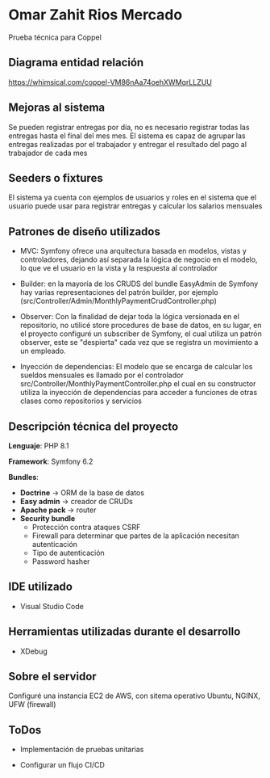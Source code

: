 # Omar Zahit Rios Mercado

Prueba técnica para Coppel

## Diagrama entidad relación

https://whimsical.com/coppel-VM86nAa74oehXWMqrLLZUU

## Mejoras al sistema

Se pueden registrar entregas por día, no es necesario registrar todas las entregas hasta el final del mes mes. El sistema es capaz de agrupar las entregas realizadas por el trabajador y entregar el resultado del pago al trabajador de cada mes

## Seeders o fixtures
El sistema ya cuenta con ejemplos de usuarios y roles en el sistema que el usuario puede usar para registrar entregas y calcular los salarios mensuales


## Patrones de diseño utilizados

- MVC: Symfony ofrece una arquitectura basada en modelos, vistas y controladores, dejando así separada la lógica de negocio en el modelo, lo que ve el usuario en la vista y la respuesta al controlador

- Builder: en la mayoría de los CRUDS del bundle EasyAdmin de Symfony hay varias representaciones del patrón builder, por ejemplo (src/Controller/Admin/MonthlyPaymentCrudController.php)

- Observer: Con la finalidad de dejar toda la lógica versionada en el repositorio, no utilicé store procedures de base de datos, en su lugar, en el proyecto configuré un subscriber de Symfony, el cual utiliza un patrón observer, este se "despierta" cada vez que se registra un movimiento a un empleado.

- Inyección de dependencias: El modelo que se encarga de calcular los sueldos mensuales es llamado por el controlador src/Controller/MonthlyPaymentController.php el cual en su constructor utiliza la inyección de dependencias para acceder a funciones de otras clases como repositorios y servicios


## Descripción técnica del proyecto

**Lenguaje**: PHP 8.1

**Framework**: Symfony 6.2

**Bundles**:
- **Doctrine** -> ORM de la base de datos
- **Easy admin** -> creador de CRUDs 
- **Apache pack** -> router
- **Security bundle**
    - Protección contra ataques CSRF
    - Firewall para determinar que partes de la aplicación necesitan autenticación
    - Tipo de autenticación
    - Password hasher

## IDE utilizado

- Visual Studio Code

## Herramientas utilizadas durante el desarrollo

- XDebug

## Sobre el servidor

Configuré una instancia EC2 de AWS, con sitema operativo Ubuntu, NGINX, UFW (firewall)

## ToDos

- Implementación de pruebas unitarias

- Configurar un flujo CI/CD

